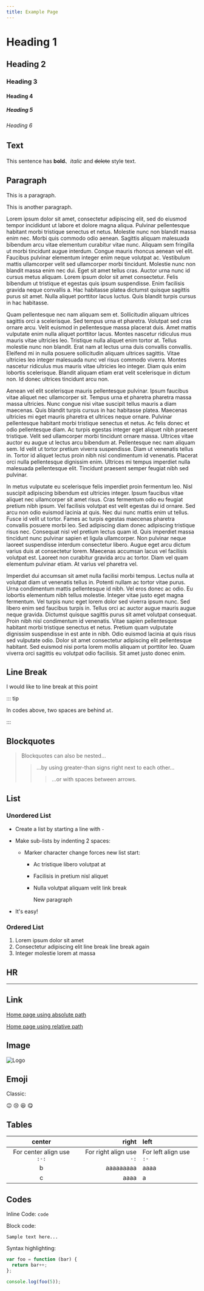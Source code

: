 ```yaml
---
title: Example Page
---
```


<!-- markdownlint-disable MD025 -->

# Heading 1

## Heading 2

### Heading 3

#### Heading 4

##### Heading 5

###### Heading 6

## Text

This sentence has **bold**、_italic_ and ~~delete~~ style text.

## Paragraph

This is a paragraph.

This is another paragraph.

Lorem ipsum dolor sit amet, consectetur adipiscing elit, sed do eiusmod tempor incididunt ut labore et dolore magna aliqua. Pulvinar pellentesque habitant morbi tristique senectus et netus. Molestie nunc non blandit massa enim nec. Morbi quis commodo odio aenean. Sagittis aliquam malesuada bibendum arcu vitae elementum curabitur vitae nunc. Aliquam sem fringilla ut morbi tincidunt augue interdum. Congue mauris rhoncus aenean vel elit. Faucibus pulvinar elementum integer enim neque volutpat ac. Vestibulum mattis ullamcorper velit sed ullamcorper morbi tincidunt. Molestie nunc non blandit massa enim nec dui. Eget sit amet tellus cras. Auctor urna nunc id cursus metus aliquam. Lorem ipsum dolor sit amet consectetur. Felis bibendum ut tristique et egestas quis ipsum suspendisse. Enim facilisis gravida neque convallis a. Hac habitasse platea dictumst quisque sagittis purus sit amet. Nulla aliquet porttitor lacus luctus. Quis blandit turpis cursus in hac habitasse.

Quam pellentesque nec nam aliquam sem et. Sollicitudin aliquam ultrices sagittis orci a scelerisque. Sed tempus urna et pharetra. Volutpat sed cras ornare arcu. Velit euismod in pellentesque massa placerat duis. Amet mattis vulputate enim nulla aliquet porttitor lacus. Montes nascetur ridiculus mus mauris vitae ultricies leo. Tristique nulla aliquet enim tortor at. Tellus molestie nunc non blandit. Erat nam at lectus urna duis convallis convallis. Eleifend mi in nulla posuere sollicitudin aliquam ultrices sagittis. Vitae ultricies leo integer malesuada nunc vel risus commodo viverra. Montes nascetur ridiculus mus mauris vitae ultricies leo integer. Diam quis enim lobortis scelerisque. Blandit aliquam etiam erat velit scelerisque in dictum non. Id donec ultrices tincidunt arcu non.

Aenean vel elit scelerisque mauris pellentesque pulvinar. Ipsum faucibus vitae aliquet nec ullamcorper sit. Tempus urna et pharetra pharetra massa massa ultricies. Nunc congue nisi vitae suscipit tellus mauris a diam maecenas. Quis blandit turpis cursus in hac habitasse platea. Maecenas ultricies mi eget mauris pharetra et ultrices neque ornare. Pulvinar pellentesque habitant morbi tristique senectus et netus. Ac felis donec et odio pellentesque diam. Ac turpis egestas integer eget aliquet nibh praesent tristique. Velit sed ullamcorper morbi tincidunt ornare massa. Ultrices vitae auctor eu augue ut lectus arcu bibendum at. Pellentesque nec nam aliquam sem. Id velit ut tortor pretium viverra suspendisse. Diam ut venenatis tellus in. Tortor id aliquet lectus proin nibh nisl condimentum id venenatis. Placerat orci nulla pellentesque dignissim enim. Ultrices mi tempus imperdiet nulla malesuada pellentesque elit. Tincidunt praesent semper feugiat nibh sed pulvinar.

In metus vulputate eu scelerisque felis imperdiet proin fermentum leo. Nisl suscipit adipiscing bibendum est ultricies integer. Ipsum faucibus vitae aliquet nec ullamcorper sit amet risus. Cras fermentum odio eu feugiat pretium nibh ipsum. Vel facilisis volutpat est velit egestas dui id ornare. Sed arcu non odio euismod lacinia at quis. Nec dui nunc mattis enim ut tellus. Fusce id velit ut tortor. Fames ac turpis egestas maecenas pharetra convallis posuere morbi leo. Sed adipiscing diam donec adipiscing tristique risus nec. Consequat nisl vel pretium lectus quam id. Quis imperdiet massa tincidunt nunc pulvinar sapien et ligula ullamcorper. Non pulvinar neque laoreet suspendisse interdum consectetur libero. Augue eget arcu dictum varius duis at consectetur lorem. Maecenas accumsan lacus vel facilisis volutpat est. Laoreet non curabitur gravida arcu ac tortor. Diam vel quam elementum pulvinar etiam. At varius vel pharetra vel.

Imperdiet dui accumsan sit amet nulla facilisi morbi tempus. Lectus nulla at volutpat diam ut venenatis tellus in. Potenti nullam ac tortor vitae purus. Urna condimentum mattis pellentesque id nibh. Vel eros donec ac odio. Eu lobortis elementum nibh tellus molestie. Integer vitae justo eget magna fermentum. Vel turpis nunc eget lorem dolor sed viverra ipsum nunc. Sed libero enim sed faucibus turpis in. Tellus orci ac auctor augue mauris augue neque gravida. Dictumst quisque sagittis purus sit amet volutpat consequat. Proin nibh nisl condimentum id venenatis. Vitae sapien pellentesque habitant morbi tristique senectus et netus. Pretium quam vulputate dignissim suspendisse in est ante in nibh. Odio euismod lacinia at quis risus sed vulputate odio. Dolor sit amet consectetur adipiscing elit pellentesque habitant. Sed euismod nisi porta lorem mollis aliquam ut porttitor leo. Quam viverra orci sagittis eu volutpat odio facilisis. Sit amet justo donec enim.

## Line Break

I would like to line break at
this point

::: tip

In codes above, two spaces are behind `at`.

:::

## Blockquotes

> Blockquotes can also be nested...
>
> > ...by using greater-than signs right next to each other...
> >
> > > ...or with spaces between arrows.

## List

### Unordered List

- Create a list by starting a line with `-`
- Make sub-lists by indenting 2 spaces:

  - Marker character change forces new list start:

    - Ac tristique libero volutpat at
    - Facilisis in pretium nisl aliquet
    - Nulla volutpat aliquam velit
      link break

      New paragraph

- It's easy!

### Ordered List

1. Lorem ipsum dolor sit amet
1. Consectetur adipiscing elit
   line break
   line break again
1. Integer molestie lorem at massa

## HR

---

## Link

[Home page using absolute path](/)

[Home page using relative path](/README.md)

## Image

![Logo](https://theme-hope-assets.vuejs.press/logo.svg)

## Emoji

Classic:

:wink: :cry: :laughing: :yum:

## Tables

|           center           |                    right | left                    |
| :------------------------: | -----------------------: | :---------------------- |
| For center align use `:-:` | For right align use `-:` | For left align use `:-` |
|             b              |                aaaaaaaaa | aaaa                    |
|             c              |                     aaaa | a                       |

## Codes

Inline Code: `code`

Block code:

```
Sample text here...
```

Syntax highlighting:

```js
var foo = function (bar) {
  return bar++;
};

console.log(foo(5));
```
